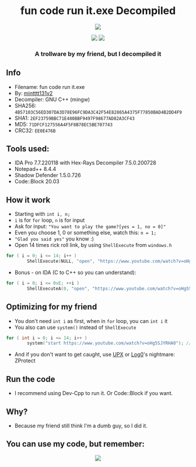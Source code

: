 <h1 align="center">
fun code run it.exe Decompiled
</h1>

<p align="center"> 
  <kbd>
<img src="https://cdn.discordapp.com/attachments/954077931360124939/1031804014339305472/funcoderunit_lol.jpg">
  </kbd>
</p>
<p align="center">
  <img src="https://img.shields.io/badge/language-c++-blue">
  <img src="https://img.shields.io/badge/using-ida-yellow">
</p>
<h3 align="center">
A trollware by my friend, but I decompiled it
</h3>

## Info
* Filename: fun code run it.exe
* By: [mintttt131v2](https://www.roblox.com/users/1775143982/profile)
* Decompiler: GNU C++ (mingw)
* SHA256: ```4B57103C56ED307DA3D78E96FC9DA3C42F54E82865A4375F77850BAD4B2DD4F9```
* SHA1: ```2EF23759BBC71E480BBF9497F98677AD82A3CF43```
* MD5: ```71DFCF127556A4F5F8B78EC5BE707743```
* CRC32: ```EE0E476B```

## Tools used:
* IDA Pro 7.7.220118 with Hex-Rays Decompiler 7.5.0.200728
* Notepad++ 8.4.4
* Shadow Defender 1.5.0.726
* Code::Block 20.03

## How it work
* Starting with ```int i, n;```
* ```i``` is for ```for``` loop, ```n``` is for input
* Ask for input: ```"You want to play the game?[yes = 1, no = 0]"```
* Even you choose 1, 0 or something else, watch this: ```n = 1;```
* ```"Glad you said yes"``` you know :)
* Open 14 times rick roll link, by using ```ShellExecute``` from ```windows.h```
```cpp
for ( i = 0; i <= 14; i++ )
        ShellExecute(NULL, "open", "https://www.youtube.com/watch?v=oHg5SJYRHA0", NULL, NULL, SW_SHOWNORMAL);
```
* Bonus - on IDA (C to C++ so you can understand):
```cpp
for ( i = 0; i <= 0xE; ++i )
        ShellExecuteA(0, "open", "https://www.youtube.com/watch?v=oHg5SJYRHA0", 0, 0, 1);
```

## Optimizing for my friend
* You don't need ```int i``` as first, when in ```for``` loop, you can ```int i``` it
* You also can use ```system()``` instead of ```ShellExecute```
```cpp
for ( int i = 0; i <= 14; i++ )
        system("start https://www.youtube.com/watch?v=oHg5SJYRHA0"); // I think this doesn't work :/
```
* And if you don't want to get caught, use [UPX](https://upx.github.io/) or [Log0](https://github.com/Log0-git)'s nightmare: ZProtect

## Run the code
* I recommend using Dev-Cpp to run it. Or Code::Block if you want.


## Why?
- Because my friend still think I'm a dumb guy, so I did it.

## You can use my code, but remember:
<p align="center">
    <img src="https://media.discordapp.net/attachments/954077931360124939/1018386384345649172/i_did.png">
</p>
